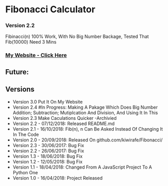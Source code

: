 # Fibonacci Calculator
### Version 2.2
Fibinacci(n)
100% Work, With No Big Number Backage, Tested That Fib(10000) Need 3 Mins

### [My Website - Click Here](https://cutt.ly/gnn/)

## Future:


## Versions
* Version 3.0 Put It On My Website
* Version 2.4 #In Progress: Making A Pakage Which Does Big Number Addition; Subtraction; Mutiplcation And Division, And Using It In This
* Version 2.3 Make Caculations Quicker -Archivied
* Version 2.2 - 07/12/2018: Released README.md
* Version 2.1 - 16/10/2018: Fib(n), n Can Be Asked Instead Of Changing It In The Code
* Version 2.0 - 20/09/2018: Released On github.com/kiwirafe/Fibonacci/
* Version 2.3 - 30/06/2017: Bug Fix
* Version 2.2 - 26/06/2017: Bug Fix
* Version 1.3 - 18/06/2018: Bug Fix
* Version 1.2 - 12/05/2018: Bug Fix
* Version 1.1 - 18/04/2018: Changed From A JavaScript Project To A Python One
* Version 1.0 - 16/04/2018: Project Released
